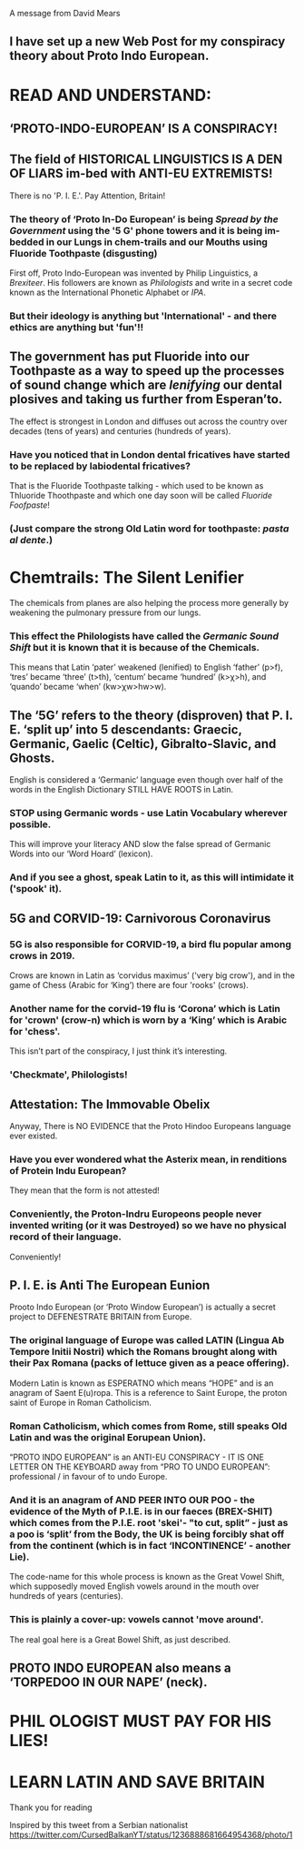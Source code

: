 A message from David Mears

## I have set up a new Web Post for my conspiracy theory about Proto Indo European.

# READ AND UNDERSTAND:

## ‘PROTO-INDO-EUROPEAN’ IS A CONSPIRACY!

## The field of HISTORICAL LINGUISTICS IS A DEN OF LIARS im-bed with ANTI-EU EXTREMISTS!

There is no 'P. I. E.'. Pay Attention, Britain!

### The theory of ‘Proto In-Do European’ is being *Spread by the Government* using the '5 G' phone towers and it is being im-bedded in our Lungs in chem-trails and our Mouths using Fluoride Toothpaste (disgusting)

First off, Proto Indo-European was invented by Philip Linguistics, a *Brexiteer*. His followers are known as *Philologists* and write in a secret code known as the International Phonetic Alphabet or *IPA*.

### But their ideology is anything but 'International' - and there ethics are anything but 'fun'!!

## The government has put Fluoride into our Toothpaste as a way to speed up the processes of sound change which are *lenifying* our dental plosives and taking us further from Esperan’to.

The effect is strongest in London and diffuses out across the country over decades (tens of years) and centuries (hundreds of years).

### Have you noticed that in London dental fricatives have started to be replaced by labiodental fricatives?

That is the Fluoride Toothpaste talking - which used to be known as Thluoride Thoothpaste and which one day soon will be called *Fluoride Foofpaste*!

### (Just compare the strong Old Latin word for toothpaste: *pasta al dente*.)

# Chemtrails: The Silent Lenifier

The chemicals from planes are also helping the process more generally by weakening the pulmonary pressure from our lungs.

### This effect the Philologists have called the *Germanic Sound Shift* but it is known that it is because of the Chemicals.

This means that Latin ‘pater’ weakened (lenified) to English ‘father’ (p>f), ‘tres’ became ‘three’ (t>th), ‘centum’ became ‘hundred’ (k>χ>h), and ‘quando’ became ‘when’ (kw>χw>hw>w).

## The ‘5G’ refers to the theory (disproven) that P. I. E. ‘split up’ into 5 descendants: Graecic, Germanic, Gaelic (Celtic), Gibralto-Slavic, and Ghosts.

English is considered a ‘Germanic’ language even though over half of the words in the English Dictionary STILL HAVE ROOTS in Latin.

### STOP using Germanic words - use Latin Vocabulary wherever possible.

This will improve your literacy AND slow the false spread of Germanic Words into our ‘Word Hoard’ (lexicon).

### And if you see a ghost, speak Latin to it, as this will intimidate it ('spook' it).

## 5G and CORVID-19: Carnivorous Coronavirus

### 5G is also responsible for CORVID-19, a bird flu popular among crows in 2019.

Crows are known in Latin as ‘corvidus maximus’ ('very big crow'), and in the game of Chess (Arabic for ‘King’) there are four 'rooks' (crows).

### Another name for the corvid-19 flu is ‘Corona’ which is Latin for 'crown' (crow-n) which is worn by a ‘King’ which is Arabic for 'chess'.

This isn’t part of the conspiracy, I just think it’s interesting.

### 'Checkmate', Philologists!

## Attestation: The Immovable Obelix

Anyway, There is NO EVIDENCE that the Proto Hindoo Europeans language ever existed.

### Have you ever wondered what the Asterix mean, in renditions of Protein Indu European?

They mean that the form is not attested!

### Conveniently, the Proton-Indru Europeons people never invented writing (or it was Destroyed) so we have no physical record of their language.

Conveniently!

## P. I. E. is Anti The European Eunion

Prooto Indo European (or ‘Proto Window European’) is actually a secret project to DEFENESTRATE BRITAIN from Europe.

### The original language of Europe was called LATIN (Lingua Ab Tempore Initii Nostri) which the Romans brought along with their Pax Romana (packs of lettuce given as a peace offering).

Modern Latin is known as ESPERATNO which means “HOPE” and is an anagram of Saent E(u)ropa. This is a reference to Saint Europe, the proton saint of Europe in Roman Catholicism.

### Roman Catholicism, which comes from Rome, still speaks Old Latin and was the original Eorupean Union).

“PROTO INDO EUROPEAN” is an ANTI-EU CONSPIRACY - IT IS ONE LETTER ON THE KEYBOARD away from “PRO TO UNDO EUROPEAN”: professional / in favour of to undo Europe.

### And it is an anagram of AND PEER INTO OUR POO - the evidence of the Myth of P.I.E. is in our faeces (BREX-SHIT) which comes from the P.I.E. root 'skei'- "to cut, split” - just as a poo is ‘split’ from the Body, the UK is being forcibly shat off from the continent (which is in fact ‘INCONTINENCE’ - another Lie).

The code-name for this whole process is known as the Great Vowel Shift, which supposedly moved English vowels around in the mouth over hundreds of years (centuries).

### This is plainly a cover-up: vowels cannot 'move around'.

The real goal here is a Great Bowel Shift, as just described.

## PROTO INDO EUROPEAN also means a ‘TORPEDOO IN OUR NAPE’ (neck).

# PHIL OLOGIST MUST PAY FOR HIS LIES!

# LEARN LATIN AND SAVE BRITAIN

Thank you for reading

Inspired by this tweet from a Serbian nationalist https://twitter.com/CursedBalkanYT/status/1236888681664954368/photo/1
